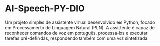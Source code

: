 # AI-Speech-PY-DIO
Um projeto simples de assistente virtual desenvolvido em Python, focado em Processamento de Linguagem Natural (PLN). A assistente é capaz de reconhecer comandos de voz em português, processá-los e executar tarefas pré-definidas, respondendo também com uma voz sintetizada.
